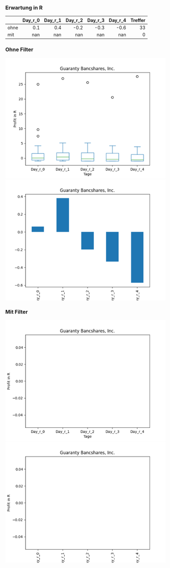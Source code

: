 ### Erwartung in R
|      |   Day_r_0 |   Day_r_1 |   Day_r_2 |   Day_r_3 |   Day_r_4 |   Treffer |
|:-----|----------:|----------:|----------:|----------:|----------:|----------:|
| ohne |       0.1 |       0.4 |      -0.2 |      -0.3 |      -0.6 |        33 |
| mit  |     nan   |     nan   |     nan   |     nan   |     nan   |         0 |

### Ohne Filter
![image info](./data/GNTY_box_all.png)
![image info](./data/GNTY_median_all.png)

### Mit Filter
![image info](./data/GNTY_box_filtered.png)
![image info](./data/GNTY_median_filtered.png)